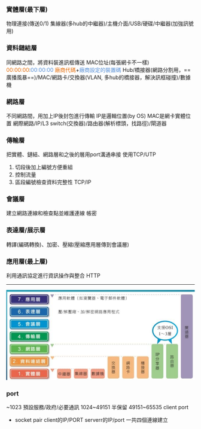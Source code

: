### 實體層(最下層)
物理連接(傳送0/1)
集線器(多hub的中繼器)/主機介面/USB/硬碟/中繼器(加強訊號用)
### 資料鏈結層
同網路之間，將資料裝進訊框傳送
MAC位址(每張網卡不一樣)
<font color="#e36c09">00:00:00</font>:<font color="#548dd4">00:00:00</font>
<font color="#e36c09">廠商代碼</font>+<font color="#548dd4">廠商設定的裝置碼</font>
Hub/橋接器(網路分割用，==廣播風暴==)/MAC/網路卡/交換器(VLAN, 多hub的橋接器，解決訊框碰撞)/數據機
### 網路層
不同網路間，用加上IP後封包進行傳輸
IP是邏輯位置(by OS)
MAC是網卡實體位置
網際網路/IP/L3 switch(交換器)/路由器(解析標頭，找路徑)/閘道器
### 傳輸層
把實體、鏈結、網路層和之後的層用port溝通串接
使用TCP/UTP
1. 切段後加上編號方便重組
2. 控制流量
3. 區段編號檢查資料完整性
TCP/IP
### 會議層
建立網路連線和檢查點並維護連線
帳密
### 表達層/展示層
轉譯(編碼轉換)、加密、壓縮(壓縮應用層傳到會議層)
### 應用層(最上層)
利用通訊協定進行資訊操作與整合
HTTP

---


![image.png](https://raw.githubusercontent.com/Ash0645/image_remote/main/202311021431999.png)

### port
~1023 預設服務/政府/必要通訊
1024~49151 半保留
49151~65535 client port

- socket pair
	client的IP/PORT
	serverr的IP/port
	一共四個連線建立

